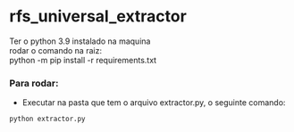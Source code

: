 # rfs_universal_extractor

Ter o python 3.9 instalado na maquina
<br>
rodar o comando na raiz:
<br>
   python -m pip install -r requirements.txt

### Para rodar: 
  * Executar na pasta que tem o arquivo extractor.py, o seguinte comando:

```
python extractor.py

```
